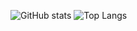 ![GitHub stats](https://github-readme-stats.vercel.app/api?username=codereptile&show_icons=true&theme=aura&line_height=20)
![Top Langs](https://github-readme-stats.vercel.app/api/top-langs/?username=codereptile&layout=compact&card_width=270)
